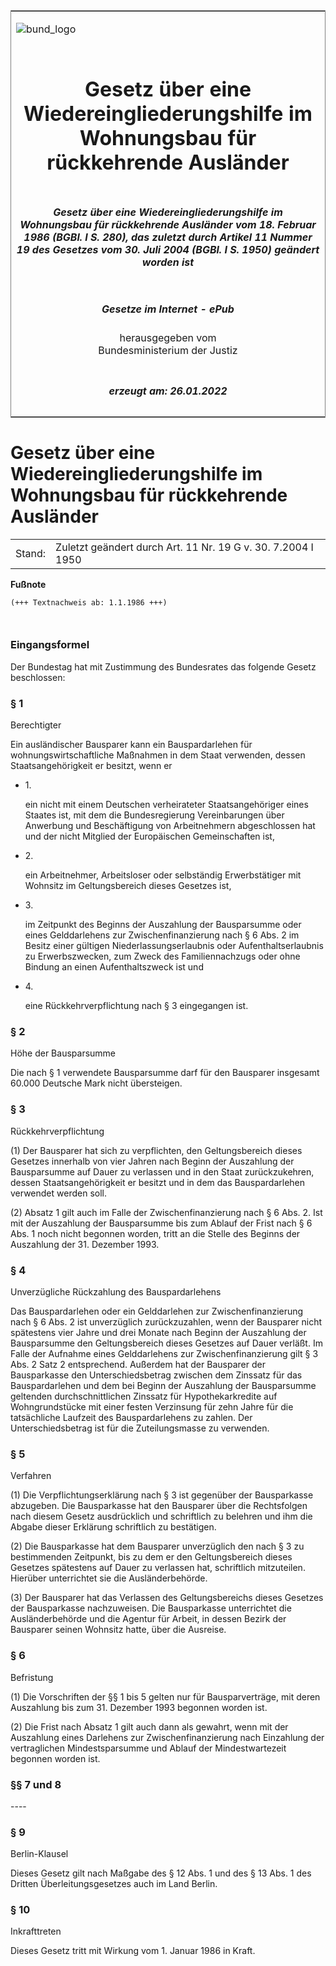 <span id="DECKBLATT.html"></span>

<table border="0" frame="border" width="100%">

<tr valign="top">

<td align="left">

![bund\_logo](BfJ_2021_Web_de_de.gif)

</td>

<td align="right">

 

</td>

</tr>

<tr align="center" valign="middle">

<td colspan="2">

# Gesetz über eine Wiedereingliederungshilfe im Wohnungsbau für rückkehrende Ausländer

</td>

</tr>

<tr align="center" valign="middle">

<td colspan="2">

##### Gesetz über eine Wiedereingliederungshilfe im Wohnungsbau für rückkehrende Ausländer vom 18. Februar 1986 (BGBl. I S. 280), das zuletzt durch Artikel 11 Nummer 19 des Gesetzes vom 30. Juli 2004 (BGBl. I S. 1950) geändert worden ist

</td>

</tr>

<tr align="center" valign="middle">

<td colspan="2">

  
  

##### Gesetze im Internet - ePub  
  
herausgegeben vom  
Bundesministerium der Justiz

</td>

</tr>

<tr align="center" valign="bottom">

<td colspan="2">

  
  

##### erzeugt am: 26.01.2022

</td>

</tr>

</table>

<span id="BJNR002800986.html"></span>

# Gesetz über eine Wiedereingliederungshilfe im Wohnungsbau für rückkehrende Ausländer

<div>

<div class="jnhtml">

|        |                                                              |
| ------ | ------------------------------------------------------------ |
| Stand: | Zuletzt geändert durch Art. 11 Nr. 19 G v. 30. 7.2004 I 1950 |

</div>

</div>

<div>

  
**Fußnote**

<div class="jnhtml">

<div>

<div class="jurAbsatz">

  

``` 
(+++ Textnachweis ab: 1.1.1986 +++)

 
```

</div>

</div>

</div>

</div>

<span id="BJNR002800986BJNE000100328.html"></span>

### Eingangsformel  

<div>

<div class="jnhtml">

<div>

<div class="jurAbsatz">

Der Bundestag hat mit Zustimmung des Bundesrates das folgende Gesetz
beschlossen:

</div>

</div>

</div>

</div>

<span id="BJNR002800986BJNE000202377.html"></span>

### § 1  
Berechtigter

<div>

<div class="jnhtml">

<div>

<div class="jurAbsatz">

Ein ausländischer Bausparer kann ein Bauspardarlehen für
wohnungswirtschaftliche Maßnahmen in dem Staat verwenden, dessen
Staatsangehörigkeit er besitzt, wenn er

  - 1\.
    
    <div style="">
    
    ein nicht mit einem Deutschen verheirateter Staatsangehöriger eines
    Staates ist, mit dem die Bundesregierung Vereinbarungen über
    Anwerbung und Beschäftigung von Arbeitnehmern abgeschlossen hat und
    der nicht Mitglied der Europäischen Gemeinschaften ist,
    
    </div>

  - 2\.
    
    <div style="">
    
    ein Arbeitnehmer, Arbeitsloser oder selbständig Erwerbstätiger mit
    Wohnsitz im Geltungsbereich dieses Gesetzes ist,
    
    </div>

  - 3\.
    
    <div style="">
    
    im Zeitpunkt des Beginns der Auszahlung der Bausparsumme oder eines
    Gelddarlehens zur Zwischenfinanzierung nach § 6 Abs. 2 im Besitz
    einer gültigen Niederlassungserlaubnis oder Aufenthaltserlaubnis zu
    Erwerbszwecken, zum Zweck des Familiennachzugs oder ohne Bindung an
    einen Aufenthaltszweck ist und
    
    </div>

  - 4\.
    
    <div style="">
    
    eine Rückkehrverpflichtung nach § 3 eingegangen ist.
    
    </div>

</div>

</div>

</div>

</div>

<span id="BJNR002800986BJNE000300328.html"></span>

### § 2  
Höhe der Bausparsumme

<div>

<div class="jnhtml">

<div>

<div class="jurAbsatz">

Die nach § 1 verwendete Bausparsumme darf für den Bausparer insgesamt
60.000 Deutsche Mark nicht übersteigen.

</div>

</div>

</div>

</div>

<span id="BJNR002800986BJNE000400328.html"></span>

### § 3  
Rückkehrverpflichtung

<div>

<div class="jnhtml">

<div>

<div class="jurAbsatz">

(1) Der Bausparer hat sich zu verpflichten, den Geltungsbereich dieses
Gesetzes innerhalb von vier Jahren nach Beginn der Auszahlung der
Bausparsumme auf Dauer zu verlassen und in den Staat zurückzukehren,
dessen Staatsangehörigkeit er besitzt und in dem das Bauspardarlehen
verwendet werden soll.

</div>

<div class="jurAbsatz">

(2) Absatz 1 gilt auch im Falle der Zwischenfinanzierung nach § 6 Abs.
2. Ist mit der Auszahlung der Bausparsumme bis zum Ablauf der Frist nach
§ 6 Abs. 1 noch nicht begonnen worden, tritt an die Stelle des Beginns
der Auszahlung der 31. Dezember 1993.

</div>

</div>

</div>

</div>

<span id="BJNR002800986BJNE000500328.html"></span>

### § 4  
Unverzügliche Rückzahlung des Bauspardarlehens

<div>

<div class="jnhtml">

<div>

<div class="jurAbsatz">

Das Bauspardarlehen oder ein Gelddarlehen zur Zwischenfinanzierung nach
§ 6 Abs. 2 ist unverzüglich zurückzuzahlen, wenn der Bausparer nicht
spätestens vier Jahre und drei Monate nach Beginn der Auszahlung der
Bausparsumme den Geltungsbereich dieses Gesetzes auf Dauer verläßt. Im
Falle der Aufnahme eines Gelddarlehens zur Zwischenfinanzierung gilt § 3
Abs. 2 Satz 2 entsprechend. Außerdem hat der Bausparer der Bausparkasse
den Unterschiedsbetrag zwischen dem Zinssatz für das Bauspardarlehen und
dem bei Beginn der Auszahlung der Bausparsumme geltenden
durchschnittlichen Zinssatz für Hypothekarkredite auf Wohngrundstücke
mit einer festen Verzinsung für zehn Jahre für die tatsächliche Laufzeit
des Bauspardarlehens zu zahlen. Der Unterschiedsbetrag ist für die
Zuteilungsmasse zu verwenden.

</div>

</div>

</div>

</div>

<span id="BJNR002800986BJNE000601377.html"></span>

### § 5  
Verfahren

<div>

<div class="jnhtml">

<div>

<div class="jurAbsatz">

(1) Die Verpflichtungserklärung nach § 3 ist gegenüber der Bausparkasse
abzugeben. Die Bausparkasse hat den Bausparer über die Rechtsfolgen nach
diesem Gesetz ausdrücklich und schriftlich zu belehren und ihm die
Abgabe dieser Erklärung schriftlich zu bestätigen.

</div>

<div class="jurAbsatz">

(2) Die Bausparkasse hat dem Bausparer unverzüglich den nach § 3 zu
bestimmenden Zeitpunkt, bis zu dem er den Geltungsbereich dieses
Gesetzes spätestens auf Dauer zu verlassen hat, schriftlich mitzuteilen.
Hierüber unterrichtet sie die Ausländerbehörde.

</div>

<div class="jurAbsatz">

(3) Der Bausparer hat das Verlassen des Geltungsbereichs dieses Gesetzes
der Bausparkasse nachzuweisen. Die Bausparkasse unterrichtet die
Ausländerbehörde und die Agentur für Arbeit, in dessen Bezirk der
Bausparer seinen Wohnsitz hatte, über die Ausreise.

</div>

</div>

</div>

</div>

<span id="BJNR002800986BJNE000700328.html"></span>

### § 6  
Befristung

<div>

<div class="jnhtml">

<div>

<div class="jurAbsatz">

(1) Die Vorschriften der §§ 1 bis 5 gelten nur für Bausparverträge, mit
deren Auszahlung bis zum 31. Dezember 1993 begonnen worden ist.

</div>

<div class="jurAbsatz">

(2) Die Frist nach Absatz 1 gilt auch dann als gewahrt, wenn mit der
Auszahlung eines Darlehens zur Zwischenfinanzierung nach Einzahlung der
vertraglichen Mindestsparsumme und Ablauf der Mindestwartezeit begonnen
worden ist.

</div>

</div>

</div>

</div>

<span id="BJNR002800986BJNE000800328.html"></span>

### §§ 7 und 8  
\----

<span id="BJNR002800986BJNE000900328.html"></span>

### § 9  
Berlin-Klausel

<div>

<div class="jnhtml">

<div>

<div class="jurAbsatz">

Dieses Gesetz gilt nach Maßgabe des § 12 Abs. 1 und des § 13 Abs. 1 des
Dritten Überleitungsgesetzes auch im Land Berlin.

</div>

</div>

</div>

</div>

<span id="BJNR002800986BJNE001000328.html"></span>

### § 10  
Inkrafttreten

<div>

<div class="jnhtml">

<div>

<div class="jurAbsatz">

Dieses Gesetz tritt mit Wirkung vom 1. Januar 1986 in Kraft.

</div>

</div>

</div>

</div>
